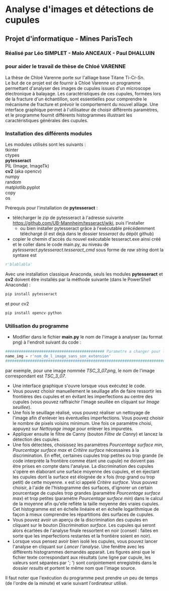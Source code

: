 # Analyse d'images et détections de cupules
## Projet d'informatique - Mines ParisTech
### Réalisé par Léo SIMPLET - Malo ANCEAUX - Paul DHALLUIN
### pour aider le travail de thèse de Chloé VARENNE

La thèse de Chloé Varenne porte sur l'alliage base Titane Ti-Cr-Sn.  
Le but de ce projet est de fournir à Chloé Varenne un programme permettant d'analyser des images de cupules issues d'un microscope électronique à balayage.
Les caractéristiques de ces cupules, formées lors de la fracture d'un échantillon, sont essentielles pour comprendre le mécanisme de fracture et prévoir le comportement du nouvel alliage.
Une interface graphique permet à l'utilisateur de choisir différents paramètres, et le programme fournit différents histogrammes illustrant les caractéristiques générales des cupules.

### Installation des différents modules
Les modules utilisés sont les suivants :  
tkinter  
ctypes  
**pytesseract**  
PIL (Image, ImageTk)  
**cv2** (aka opencv)  
numpy  
random  
matplotlib.pyplot  
copy  
os

Prérequis pour l'installation de **pytesseract** :
* télécharger le zip de pytesseract à l'adresse suivante https://github.com/UB-Mannheim/tesseract/wiki, puis l'installer
    * ou bien installer pytesseract grâce à l'exécutable précédemment téléchargé (il est dejà dans le dossier *tesseract* du dépôt github)
* copier le chemin d'accès du nouvel exécutable tesseract.exe ainsi créé et le coller dans le code main.py, au niveau de *pytesseract.pytesseract.tesseract_cmd*
sous forme de *raw string* dont la syntaxe est
```python
r'blablabla'
```

Avec une installation classique Anaconda, seuls les modules **pytesseract** et **cv2** doivent être installés par la méthode suivante (dans le PowerShell Anaconda) :
```python
pip install pytesseract
```
et pour cv2
```python
pip install opencv-python
```

### Utilisation du programme

* Modifier dans le fichier **main.py** le nom de l'image à analyser (au format png) à l'endroit suivant du code :
```python
############################################ Parametre a changer pour l'analyse
name_img = r'nom_de_l_image_sans_son_extension'
###############################################################################
```
par exemple, pour une image nommée *TSC_3_07.png*, le nom de l'image correspondant est *TSC_3_07*.
* Une interface graphique s'ouvre lorsque vous exécutez le code.
* Vous pouvez choisir manuellement le seuillage afin de faire ressortir les frontières des cupules et en évitant les imperfections au centre des cupules (vous pouvez raffraichir l'image seuillée en cliquant sur *Image seuillee*).
* Une fois le seuillage réalisé, vous pouvez réaliser un nettoyage de l'image afin d'enlever les éventuelles imperfections. Vous pouvez choisir le nombre de pixels voisins minimum. Une fois ce paramètre choisi, appuyez sur *Nettoyage image* pour enlever les impuretés.
* Appliquer ensuite le filtre de Canny (bouton *Filtre de Canny*) et lancez la détection des cupules.
* Une fois détectées, choisissez les paramètres *Pourcentage surface min*, *Pourcentage surface max* et *Critère surface* nécessaires à la discrimination. En effet, certaines cupules trop petites ou trop grande (le code interprète la frontière comme étant une cupule) ne doivent pas être prises en compte dans l'analyse.
La discrimination des cupules s'opère en élaborant une surface moyenne des cupules, et en éjectant les cupules dont la surface est éloignée de x fois (trop grand ou trop petit) de cette moyenne. x est ici appelé *Critère surface*. Vous pouvez choisir, à l'aide de l'histogramme des surfaces,
d'ignorer un certain pourcentage de cupules trop grandes (paramètre *Pourcentage surface max*) et trop petites (paramètre *Pourcentage surface min*) dans le calcul de la moyenne afin qu'elle reflète la taille moyenne des vraies cupules.
Cet histogramme est en échelle linéaire et en échelle logarithmique de façon à mieux comprendre les répartitions des surfaces de cupules.
* Vous pouvez avoir un aperçu de la discrimination des cupules en cliquant sur le bouton *Discrimination surface*.
Les cupules qui seront alors écartées de l'analyse finale ressortent en noir (conseil : faites en sorte que les imperfections restantes et la frontière soient en noir).
* Lorsque vous pensez avoir bien isolé les cupules, vous pouvez lancer l'analyse en cliquant sur *Lancer l'analyse*. Une fenêtre avec les différents histogrammes demandés apparait.
Les figures ainsi que le fichier texte correspondant aux résultats (une ligne par cupule, les valeurs sont séparées par '; ') sont conjointement enregistrés dans le dossier *results* et portent le même nom que l'image source.

Il faut noter que l'exécution du programme peut prendre un peu de temps (de l'ordre de la minute) et varie suivant l'ordinateur utilisé.



